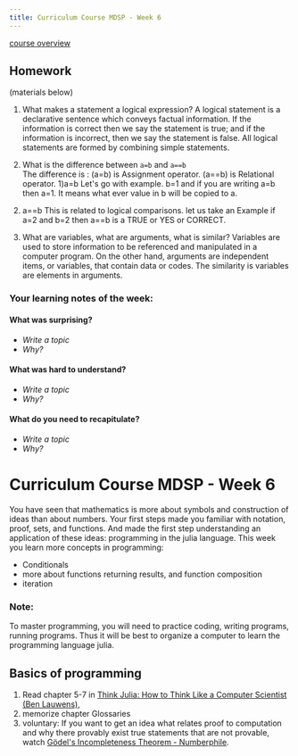 ```yaml
---
title: Curriculum Course MDSP - Week 6
---
```


[course overview](../)

## Homework

(materials below)

1. What makes a statement a logical expression?
A logical statement is a declarative sentence which conveys factual information. If the information is correct then we say the statement is true; and if the information is incorrect, then we say the statement is false. All logical statements are formed by combining simple statements.

2. What is the difference between `a=b` and `a==b`    
The difference is :
(a=b) is Assignment operator.
(a==b) is Relational operator.
1)a=b
Let's go with example. b=1 and if you are writing a=b then a=1.
It means what ever value in b will be copied to a.
2) a==b
This is related to logical comparisons. let us take an Example if a=2 and b=2 then a==b is a TRUE or YES or CORRECT.

3. What are variables, what are arguments, what is similar?
Variables are used to store information to be referenced and manipulated in a computer program. On the other hand, arguments are independent items, or variables, that contain data or codes. The similarity is variables are elements in arguments. 
 
### Your learning notes of the week:
#### What was surprising? 

- *Write a topic*
- *Why?*

#### What was hard to understand? 

- *Write a topic*
- *Why?*


#### What do you need to recapitulate?

- *Write a topic*
- *Why?*


# Curriculum Course MDSP - Week 6

You have seen that mathematics is more about symbols and construction of ideas than about numbers.
Your first steps made you familiar with notation, proof, sets, and functions.
And made the first step understanding an application of these ideas: programming in the julia language.
This week you learn more concepts in programming: 
- Conditionals
- more about functions returning results, and function composition
- iteration

### Note:
To master programming, you will need to practice coding, writing programs, running programs.
Thus it will be best to organize a computer to learn the programming language julia.


## Basics of programming

1. Read chapter 5-7 in [Think Julia: How to Think Like a Computer Scientist (Ben Lauwens)](https://benlauwens.github.io/ThinkJulia.jl/latest/book.html),
2. memorize chapter Glossaries
3. voluntary: If you want to get an idea what relates proof to computation and why there provably exist true statements that are not provable, watch [Gödel's Incompleteness Theorem - Numberphile](https://youtu.be/O4ndIDcDSGc).


